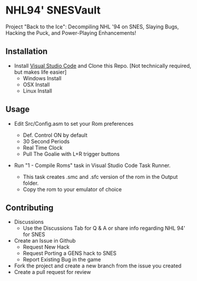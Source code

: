 # NHL94' SNESVault
Project "Back to the Ice": Decompiling NHL '94 on SNES, Slaying Bugs, Hacking the Puck, and Power-Playing Enhancements!

## Installation

- Install [Visual Studio Code](https://code.visualstudio.com/download) and Clone this Repo. [Not technically required, but makes life easier]
    - Windows Install
    - OSX Install
    - Linux Install

## Usage

- Edit Src/Config.asm to set your Rom preferences
    - Def. Control ON by default
    - 30 Second Periods 
    - Real Time Clock
    - Pull The Goalie with L+R trigger buttons

- Run "1 - Compile Roms" task in Visual Studio Code Task Runner.
    - This task creates .smc and .sfc version of the rom in the Output folder.
    - Copy the rom to your emulator of choice

## Contributing

- Discussions
    - Use the Discussions Tab for Q & A or share info regarding NHL 94' for SNES
- Create an Issue in Github
    - Request New Hack
    - Request Porting a GENS hack to SNES
    - Report Existing Bug in the game    
- Fork the project and create a new branch from the issue you created    
- Create a pull request for review